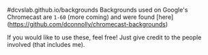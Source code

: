 #dcvslab.github.io/backgrounds
Backgrounds used on Google's Chromecast are `1-60` (more coming) and were found [here] (https://github.com/dconnolly/chromecast-backgrounds)

If you would like to use these, feel free! Just give credit to the people involved (that includes me).
